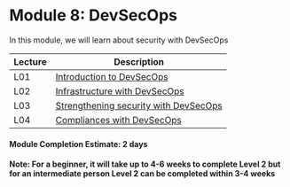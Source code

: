 # Module 8: DevSecOps
In this module, we will learn about security with DevSecOps


| Lecture |   Description  |
|---------|----------------|
|  L01    | [Introduction to DevSecOps](L01-Introduction-to-DevSecOps.md)  |
|  L02    | [Infrastructure with DevSecOps](L02-Infrastructure-with-DevSecOps.md)  |
|  L03    | [Strengthening security with DevSecOps](L03-Strengthening-Security-with-DevSecOps.md)  |
|  L04    | [Compliances with DevSecOps](L04-Compliance-with-DevSecOps.md)  |

#### Module Completion Estimate: 2 days

#### Note: For a beginner, it will take up to 4-6 weeks to complete Level 2 but for an intermediate person Level 2 can be completed within 3-4 weeks  
